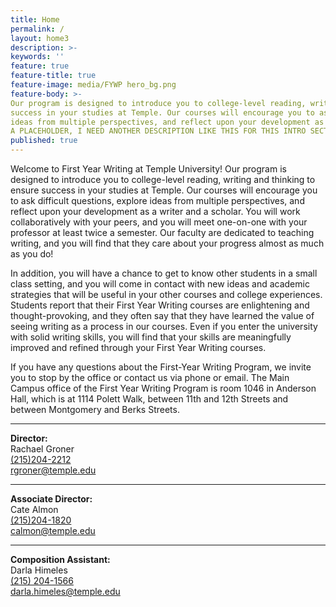 ```yaml
---
title: Home
permalink: /
layout: home3
description: >-
keywords: ''
feature: true
feature-title: true
feature-image: media/FYWP hero_bg.png
feature-body: >-
Our program is designed to introduce you to college-level reading, writing and thinking to ensure 
success in your studies at Temple. Our courses will encourage you to ask difficult questions, explore 
ideas from multiple perspectives, and reflect upon your development as a writer and a scholar.THIS IS
A PLACEHOLDER, I NEED ANOTHER DESCRIPTION LIKE THIS FOR THIS INTRO SECTION.
published: true
---
```

Welcome to First Year Writing at Temple University! Our program is designed to introduce you to college-level reading, writing and thinking to ensure success in your studies at Temple. Our courses will encourage you to ask difficult questions, explore ideas from multiple perspectives, and reflect upon your development as a writer and a scholar. You will work collaboratively with your peers, and you will meet one-on-one with your professor at least twice a semester. Our faculty are dedicated to teaching writing, and you will find that they care about your progress almost as much as you do! 

In addition, you will have a chance to get to know other students in a small class setting, and you will come in contact with new ideas and academic strategies that will be useful in your other courses and college experiences. Students report that their First Year Writing courses are enlightening and thought-provoking, and they often say that they have learned the value of seeing writing as a process in our courses. Even if you enter the university with solid writing skills, you will find that your skills are meaningfully improved and refined through your First Year Writing courses. 

If you have any questions about the First-Year Writing Program, we invite you to stop by the office or contact us via phone or email. The Main Campus office of the First Year Writing Program is room 1046 in Anderson Hall, which is at 1114 Polett Walk, between 11th and 12th Streets and between Montgomery and Berks Streets.

___

  **Director:**  
   Rachael Groner     
   [(215)204-2212](tel:2152042212)    
   [rgroner@temple.edu](mailto:rgroner@temple.edu)    
   
   ___
   
   **Associate Director:**  
   Cate Almon   
   [(215)204-1820](tel:2152041820)    
   [calmon@temple.edu](mailto:calmon@temple.edu)  
   
   ___
   
   **Composition Assistant:**  
   Darla Himeles    
   [(215) 204-1566](tel:2152041566)  
   [darla.himeles@temple.edu](mailto:darla.himeles@temple.edu)  
